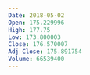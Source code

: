 ```yaml
---
Date: 2018-05-02
Open: 175.229996
High: 177.75
Low: 173.800003
Close: 176.570007
Adj Close: 175.891754
Volume: 66539400
---
```

